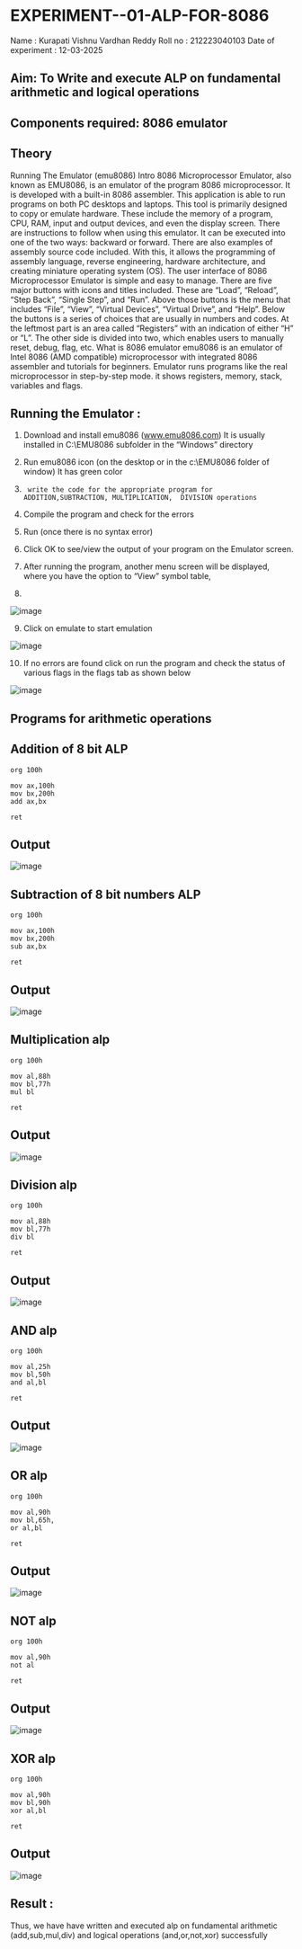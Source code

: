 # EXPERIMENT--01-ALP-FOR-8086
Name : Kurapati Vishnu Vardhan Reddy
Roll no : 212223040103
Date of experiment : 12-03-2025





## Aim: To Write and execute ALP on fundamental arithmetic and logical operations
## Components required: 8086  emulator 
## Theory 
Running The Emulator (emu8086) Intro 8086 Microprocessor Emulator, also known as EMU8086, is an emulator of the program 8086 microprocessor. It is developed with a built-in 8086 assembler. This application is able to run programs on both PC desktops and laptops. This tool is primarily designed to copy or emulate hardware. These include the memory of a program, CPU, RAM, input and output devices, and even the display screen. There are instructions to follow when using this emulator. It can be executed into one of the two ways: backward or forward. There are also examples of assembly source code included. With this, it allows the programming of assembly language, reverse engineering, hardware architecture, and creating miniature operating system (OS). The user interface of 8086 Microprocessor Emulator is simple and easy to manage. There are five major buttons with icons and titles included. These are “Load”, “Reload”, “Step Back”, “Single Step”, and “Run”. Above those buttons is the menu that includes “File”, “View”, “Virtual Devices”, “Virtual Drive”, and “Help”. Below the buttons is a series of choices that are usually in numbers and codes. At the leftmost part is an area called “Registers” with an indication of either “H” or “L”. The other side is divided into two, which enables users to manually reset, debug, flag, etc. What is 8086 emulator emu8086 is an emulator of Intel 8086 (AMD compatible) microprocessor with integrated 8086 assembler and tutorials for beginners. Emulator runs programs like the real microprocessor in step-by-step mode. it shows registers, memory, stack, variables and flags.


 ## Running the Emulator :
1.	Download and install emu8086 (www.emu8086.com) It is usually installed in C:\EMU8086 subfolder in the “Windows” directory
2.	  Run  emu8086 icon (on the desktop or in the c:\EMU8086 folder of window) It has green color 
 
 
3.		write the code for the appropriate program for ADDITION,SUBTRACTION, MULTIPLICATION,  DIVISION operations 

4.	 Compile the program and check for the errors 
5.	Run (once there is no syntax error) 

6.	Click OK to see/view the output of your program on the Emulator screen. 


7.	After running the program, another menu screen will be displayed, where you have the option to “View” symbol table,
8.	 


![image](https://user-images.githubusercontent.com/36288975/189273263-d65baae9-4b8f-4723-afb3-c0ffa4052b04.png)











9.	Click on emulate to start emulation 








![image](https://user-images.githubusercontent.com/36288975/189273273-9bb36ec1-e2e8-4892-8d35-37707332bfdc.png)








10.	If no errors are found click on run the program and check the status of various flags in the flags tab as shown below 






![image](https://user-images.githubusercontent.com/36288975/189273277-113a2a33-4a40-4ff8-95a5-ecd3a1f504fe.png)







## Programs for arithmetic  operations

## Addition  of 8 bit ALP

```assembly
org 100h

mov ax,100h
mov bx,200h
add ax,bx

ret
```

## Output  
![image](https://github.com/user-attachments/assets/999c02dc-1178-4285-94cf-f012088b09f9)
 
## Subtraction of 8 bit numbers  ALP 
```assembly
org 100h

mov ax,100h
mov bx,200h
sub ax,bx

ret
```

## Output  
![image](https://github.com/user-attachments/assets/8e06697c-6f26-4c7e-87b0-cf17565651a1)

## Multiplication alp 
```assembly
org 100h

mov al,88h
mov bl,77h
mul bl

ret
```
## Output  
![image](https://github.com/user-attachments/assets/d931a4fa-5742-41a7-9e9e-2be066978458)

## Division alp 
```assembly
org 100h

mov al,88h
mov bl,77h
div bl

ret
```

## Output  
![image](https://github.com/user-attachments/assets/3ff7759a-d902-4d91-b295-d2be4ba28f3e)

## AND alp
```assembly
org 100h

mov al,25h
mov bl,50h
and al,bl

ret
```

## Output  
![image](https://github.com/user-attachments/assets/36a44efe-aac4-4cfe-944b-4149d304b312)


## OR alp 
```assembly
org 100h

mov al,90h
mov bl,65h,
or al,bl

ret
```
## Output  
![image](https://github.com/user-attachments/assets/b6465cd1-6a23-438b-beeb-fad16cd3ad24)

## NOT alp 
```assembly
org 100h

mov al,90h
not al

ret
```
## Output 
![image](https://github.com/user-attachments/assets/2764f4f0-8e87-408d-8b2e-bc95e2ed4a9e)


## XOR alp 
```assembly
org 100h

mov al,90h
mov bl,90h
xor al,bl

ret
```
## Output  
![image](https://github.com/user-attachments/assets/93816a4c-ae5c-40bc-a75a-3ccb4319bf6f)



## Result :
Thus, we have have written and executed alp on fundamental arithmetic (add,sub,mul,div) and logical operations (and,or,not,xor) successfully







